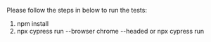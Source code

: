 Please follow the steps in below to run the tests:
1. npm install
2. npx cypress run --browser chrome --headed or npx cypress run